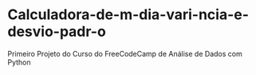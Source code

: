 # Calculadora-de-m-dia-vari-ncia-e-desvio-padr-o
Primeiro Projeto do Curso do FreeCodeCamp de Análise de Dados com Python
